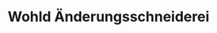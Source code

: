 ---
title: "Wohld Änderungsschneiderei"
url: /altenholz/wohld-aenderungsschneiderei/
shop: Schneiderei
---